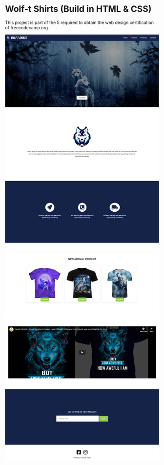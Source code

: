 # Wolf-t Shirts (Build in HTML & CSS)

This project is part of the 5 required to obtain the web design certification of freecodecamp.org

![](img/project-1.PNG)
![](img/project-2.PNG)
![](img/project-3.PNG)
![](img/project-4.PNG)
![](img/project-5.PNG)
![](img/project-6.PNG)
